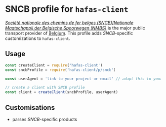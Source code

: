 # SNCB profile for `hafas-client`

[*Société nationale des chemins de fer belges (SNCB)*/*Nationale Maatschappij der Belgische Spoorwegen (NMBS)*](https://en.wikipedia.org/wiki/National_Railway_Company_of_Belgium) is the major public transport provider of [Belgium](https://en.wikipedia.org/wiki/Belgium). This profile adds *SNCB*-specific customizations to `hafas-client`.

## Usage

```js
const createClient = require('hafas-client')
const sncbProfile = require('hafas-client/p/sncb')

const userAgent = 'link-to-your-project-or-email' // adapt this to your project!

// create a client with SNCB profile
const client = createClient(sncbProfile, userAgent)
```


## Customisations

- parses *SNCB*-specific products
